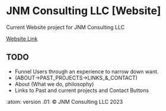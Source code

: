 # JNM Consulting LLC [Website]
Current Website project for JNM Consulting LLC

[Website Link](https://jnmconsulting.org)

## TODO
 - Funnel Users through an experience to narrow down want.
 - (ABOUT->PAST_PROJECTS->LINKS_&_CONTACT)
 - About (What we do, philosophy)
 - Links to Past and current projects and Contact Buttons

:atom: version .01: &copy; JNM Consulting LLC 2023
